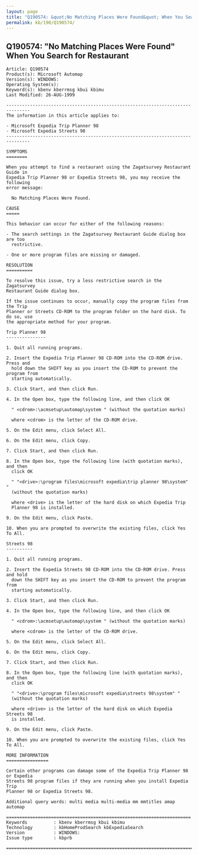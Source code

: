 ```yaml
---
layout: page
title: "Q190574: &quot;No Matching Places Were Found&quot; When You Search for Restaurant"
permalink: kb/190/Q190574/
---
```


## Q190574: &quot;No Matching Places Were Found&quot; When You Search for Restaurant

	Article: Q190574
	Product(s): Microsoft Automap
	Version(s): WINDOWS:
	Operating System(s): 
	Keyword(s): kbenv kberrmsg kbui kbimu
	Last Modified: 26-AUG-1999
	
	-------------------------------------------------------------------------------
	The information in this article applies to:
	
	- Microsoft Expedia Trip Planner 98 
	- Microsoft Expedia Streets 98 
	-------------------------------------------------------------------------------
	
	SYMPTOMS
	========
	
	When you attempt to find a restaurant using the Zagatsurvey Restaurant Guide in
	Expedia Trip Planner 98 or Expedia Streets 98, you may receive the following
	error message:
	
	  No Matching Places Were Found.
	
	CAUSE
	=====
	
	This behavior can occur for either of the following reasons:
	
	- The search settings in the Zagatsurvey Restaurant Guide dialog box are too
	  restrictive.
	
	- One or more program files are missing or damaged.
	
	RESOLUTION
	==========
	
	To resolve this issue, try a less restrictive search in the Zagatsurvey
	Restaurant Guide dialog box.
	
	If the issue continues to occur, manually copy the program files from the Trip
	Planner or Streets CD-ROM to the program folder on the hard disk. To do so, use
	the appropriate method for your program.
	
	Trip Planner 98
	---------------
	
	1. Quit all running programs.
	
	2. Insert the Expedia Trip Planner 98 CD-ROM into the CD-ROM drive. Press and
	  hold down the SHIFT key as you insert the CD-ROM to prevent the program from
	  starting automatically.
	
	3. Click Start, and then click Run.
	
	4. In the Open box, type the following line, and then click OK
	
	  " <cdrom>:\acmsetup\automap\system " (without the quotation marks)
	
	  where <cdrom> is the letter of the CD-ROM drive.
	
	5. On the Edit menu, click Select All.
	
	6. On the Edit menu, click Copy.
	
	7. Click Start, and then click Run.
	
	8. In the Open box, type the following line (with quotation marks), and then
	  click OK
	
	  " "<drive>:\program files\microsoft expedia\trip planner 98\system" "
	  (without the quotation marks)
	
	  where <drive> is the letter of the hard disk on which Expedia Trip
	  Planner 98 is installed.
	
	9. On the Edit menu, click Paste.
	
	10. When you are prompted to overwrite the existing files, click Yes To All.
	
	Streets 98
	----------
	
	1. Quit all running programs.
	
	2. Insert the Expedia Streets 98 CD-ROM into the CD-ROM drive. Press and hold
	  down the SHIFT key as you insert the CD-ROM to prevent the program from
	  starting automatically.
	
	3. Click Start, and then click Run.
	
	4. In the Open box, type the following line, and then click OK
	
	  " <cdrom>:\acmsetup\automap\system " (without the quotation marks)
	
	  where <cdrom> is the letter of the CD-ROM drive.
	
	5. On the Edit menu, click Select All.
	
	6. On the Edit menu, click Copy.
	
	7. Click Start, and then click Run.
	
	8. In the Open box, type the following line (with quotation marks), and then
	  click OK
	
	  " "<drive>:\program files\microsoft expedia\streets 98\system" "
	  (without the quotation marks)
	
	  where <drive> is the letter of the hard disk on which Expedia Streets 98
	  is installed.
	
	9. On the Edit menu, click Paste.
	
	10. When you are prompted to overwrite the existing files, click Yes To All.
	
	MORE INFORMATION
	================
	
	Certain other programs can damage some of the Expedia Trip Planner 98 or Expedia
	Streets 98 program files if they are running when you install Expedia Trip
	Planner 98 or Expedia Streets 98.
	
	Additional query words: multi media multi-media mm mmtitles amap automap
	
	======================================================================
	Keywords          : kbenv kberrmsg kbui kbimu 
	Technology        : kbHomeProdSearch kbExpediaSearch
	Version           : WINDOWS:
	Issue type        : kbprb
	
	=============================================================================
	
